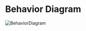# Behavior Diagram
![BehaviorDiagram](https://user-images.githubusercontent.com/94291050/143130333-0d20bac8-3c33-4d65-89d0-f74ee2f27fca.png)
